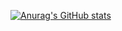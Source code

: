 [![Anurag's GitHub stats](https://github-readme-stats.vercel.app/api?yonetaku0519=anuraghazra
)](https://github.com/anuraghazra/github-readme-stats)
